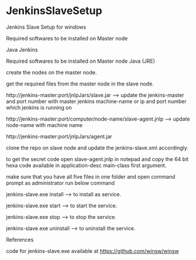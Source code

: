# JenkinsSlaveSetup
Jenkins Slave Setup for windows

Required softwares to be installed on Master node

Java
Jenkins

Required softwares to be installed on Master node
Java (JRE)

create the nodes on the master node.

get the required files from the master node in the slave node.

http://jenkins-master:port/jnlpJars/slave.jar  --> update the jenkins-master and port number with master jenkins machine-name or ip and port number which jenkins is running on

http://jenkins-master:port/computer/node-name/slave-agent.jnlp  --> update node-name with machine name

http://jenkins-master:port/jnlpJars/agent.jar

clone the repo on slave node and update the jenkins-slave.xml accordingly.

to get the secret code open slave-agent.jnlp in notepad and copy the 64 bit hexa code available in application-desc main-class first argument.

make sure that you have all five files in one folder and open command prompt as administrator run below command

jenkins-slave.exe install --> to install as service.

jenkins-slave.exe start --> to start the service.

jenkins-slave.exe stop --> to stop the service.

jenkins-slave.exe uninstall --> to uninstall the service.

References

code for jenkins-slave.exe available at https://github.com/winsw/winsw

